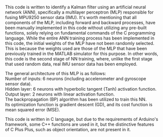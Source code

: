 This code is written to identify a Kalman filter using an artificial neural network (ANN), specifically a multilayer perceptron (MLP) responsible for fusing MPU9250 sensor data (IMU). It's worth mentioning that all components of the MLP, including forward and backward processes, have been manually implemented in this code without utilizing any pre-built functions, solely relying on fundamental commands of the C programming language. While the entire ANN training process has been implemented in this code, the initial weights of the MLP have not been randomly selected. This is because the weights used are those of the MLP that have been previously trained in the MATLAB simulator for this purpose. In other words, this code is the second stage of NN training, where, unlike the first stage that used random data, real IMU sensor data has been employed.

The general architecture of this MLP is as follows:<br>
Number of inputs: 6 neurons (including accelerometer and gyroscope sensor data).<br>
Hidden layer: 6 neurons with hyperbolic tangent (Tanh) activation function.<br>
Output layer: 2 neurons with linear activation function.<br>
The backpropagation (BP) algorithm has been utilized to train this NN.<br>
Its optimization function is gradient descent (GD), and its cost function is mean squared error (MSE).<br>

This code is written in C language, but due to the requirements of Arduino's framework, some C++ functions are used in it, but the distinctive features of C Plus Plus, such as object orientation, are not present in it.
